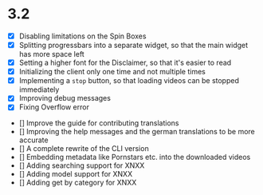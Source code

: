 # 3.2

- [x] Disabling limitations on the Spin Boxes
- [x] Splitting progressbars into a separate widget, so that the main widget has more space left
- [x] Setting a higher font for the Disclaimer, so that it's easier to read
- [x] Initializing the client only one time and not multiple times
- [x] Implementing a `stop` button, so that loading videos can be stopped immediately
- [x] Improving debug messages
- [x] Fixing Overflow error
- [] Improve the guide for contributing translations
- [] Improving the help messages and the german translations to be more accurate
- [] A complete rewrite of the CLI version
- [] Embedding metadata like Pornstars etc. into the downloaded videos
- [] Adding searching support for XNXX
- [] Adding model support for XNXX
- [] Adding get by category for XNXX
